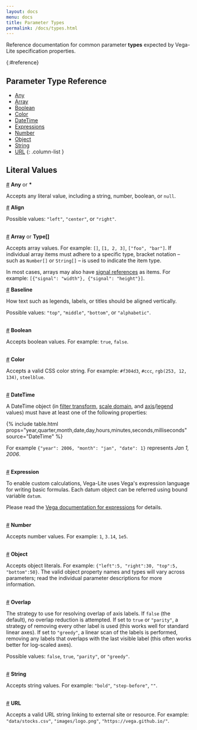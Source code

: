 ```yaml
---
layout: docs
menu: docs
title: Parameter Types
permalink: /docs/types.html
---
```


Reference documentation for common parameter **types** expected by Vega-Lite specification properties.

{:#reference}
## Parameter Type Reference

- [Any](#any)
- [Array](#array)
- [Boolean](#boolean)
- [Color](#color)
- [DateTime](#datetime)
- [Expressions](#expression)
- [Number](#number)
- [Object](#object)
- [String](#string)
- [URL](#url)
{: .column-list }

## Literal Values

<a name="*"></a><a name="any" href="#any">#</a>
**Any** or **\***

Accepts any literal value, including a string, number, boolean, or `null`.

<a name="align" href="#align">#</a>
**Align**

Possible values: `"left"`, `"center"`, or `"right"`.

<br/><a name="array" href="#array">#</a>
**Array** or **Type[]**

Accepts array values. For example: `[]`, `[1, 2, 3]`, `["foo", "bar"]`. If individual array items must adhere to a specific type, bracket notation &ndash; such as `Number[]` or `String[]` &ndash; is used to indicate the item type.

In most cases, arrays may also have [signal references](#Signal) as items. For example: `[{"signal": "width"}, {"signal": "height"}]`.

<a name="baseline" href="#baseline">#</a>
**Baseline**

How text such as legends, labels, or titles should be aligned vertically.

Possible values: `"top"`, `"middle"`, `"bottom"`, or `"alphabetic"`.

<br/><a name="boolean" href="#boolean">#</a>
**Boolean**

Accepts boolean values. For example: `true`, `false`.

<br/><a name="color" href="#color">#</a>
**Color**

Accepts a valid CSS color string. For example: `#f304d3`, `#ccc`, `rgb(253, 12, 134)`, `steelblue`.

<br/><a name="datetime" href="#datetime">#</a>
**DateTime**

A DateTime object (in [filter transform](filter.html), [scale domain](scale.html#domain), and [axis](axis.html#ticks)/[legend](legend.html#properties) values) must have at least one of the following properties:

{% include table.html props="year,quarter,month,date,day,hours,minutes,seconds,milliseconds" source="DateTime" %}

For example `{"year": 2006, "month": "jan", "date": 1}` represents _Jan 1, 2006_.

<br/><a name="expression" href="#expression">#</a>
**Expression**

To enable custom calculations, Vega-Lite uses Vega's expression language for writing basic formulas. Each datum object can be referred using bound variable `datum`.

Please read the [Vega documentation for expressions](https://vega.github.io/vega/docs/expressions/) for details.

<br/><a name="number" href="#number">#</a>
**Number**

Accepts number values. For example: `1`, `3.14`, `1e5`.

<br/><a name="object" href="#object">#</a>
**Object**

Accepts object literals. For example: `{"left":5, "right":30, "top":5, "bottom":50}`. The valid object property names and types will vary across parameters; read the individual parameter descriptions for more information.

<br/><a name="overlap" href="#overlap">#</a>
**Overlap**

The strategy to use for resolving overlap of axis labels. If `false` (the default), no overlap reduction is attempted. If set to `true` or `"parity"`, a strategy of removing every other label is used (this works well for standard linear axes). If set to `"greedy"`, a linear scan of the labels is performed, removing any labels that overlaps with the last visible label (this often works better for log-scaled axes).

Possible values: `false`, `true`, `"parity"`, or `"greedy"`.

<br/><a name="string" href="#string">#</a>
**String**

Accepts string values. For example: `"bold"`, `"step-before"`, `""`.


<br/><a name="url" href="#url">#</a>
**URL**

Accepts a valid URL string linking to external site or resource. For example: `"data/stocks.csv"`, `"images/logo.png"`, `"https://vega.github.io/"`.
